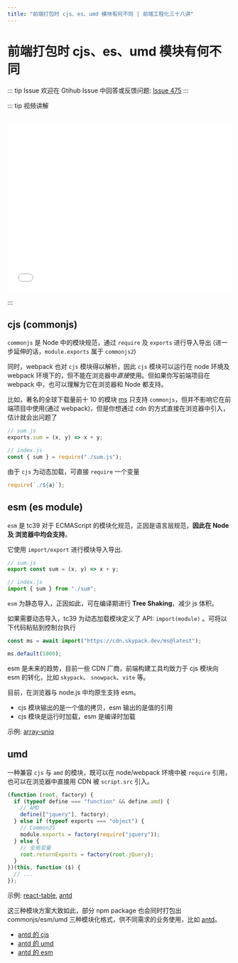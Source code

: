 ```yaml
---
title: "前端打包时 cjs、es、umd 模块有何不同 | 前端工程化三十八讲"
---
```


# 前端打包时 cjs、es、umd 模块有何不同

::: tip Issue
欢迎在 Gtihub Issue 中回答或反馈问题: [Issue 475](https://github.com/shfshanyue/Daily-Question/issues/475)
:::

::: tip 视频讲解

<iframe src="//player.bilibili.com/player.html?bvid=BV1hU4y1T7yn" scrolling="no" border="0" frameborder="no" framespacing="0" allowfullscreen="allowfullscreen" style="width: 100%;aspect-ratio: 4 / 3;margin: 1rem 0;"></iframe>
:::

## cjs (commonjs)

`commonjs` 是 Node 中的模块规范，通过 `require` 及 `exports` 进行导入导出 (进一步延伸的话，`module.exports` 属于 `commonjs2`)

同时，webpack 也对 `cjs` 模块得以解析，因此 `cjs` 模块可以运行在 node 环境及 webpack 环境下的，但不能在浏览器中*直接*使用。但如果你写前端项目在 webpack 中，也可以理解为它在浏览器和 Node 都支持。

比如，著名的全球下载量前十 10 的模块 [ms](https://npm.devtool.tech/ms) 只支持 `commonjs`，但并不影响它在前端项目中使用(通过 webpack)，但是你想通过 cdn 的方式直接在浏览器中引入，估计就会出问题了

```js
// sum.js
exports.sum = (x, y) => x + y;

// index.js
const { sum } = require("./sum.js");
```

由于 `cjs` 为动态加载，可直接 `require` 一个变量

```js
require(`./${a}`);
```

## esm (es module)

`esm` 是 tc39 对于 ECMAScript 的模块化规范，正因是语言层规范，**因此在 Node 及 浏览器中均会支持**。

它使用 `import/export` 进行模块导入导出.

```js
// sum.js
export const sum = (x, y) => x + y;

// index.js
import { sum } from "./sum";
```

`esm` 为静态导入，正因如此，可在编译期进行 **Tree Shaking**，减少 js 体积。

如果需要动态导入，tc39 为动态加载模块定义了 API: `import(module)` 。可将以下代码粘贴到控制台执行

```js
const ms = await import("https://cdn.skypack.dev/ms@latest");

ms.default(1000);
```

esm 是未来的趋势，目前一些 CDN 厂商，前端构建工具均致力于 cjs 模块向 esm 的转化，比如 `skypack`、 `snowpack`、`vite` 等。

目前，在浏览器与 node.js 中均原生支持 esm。

- cjs 模块输出的是一个值的拷贝，esm 输出的是值的引用
- cjs 模块是运行时加载，esm 是编译时加载

示例: [array-uniq](https://cdn.jsdelivr.net/npm/array-uniq/index.js)

## umd

一种兼容 `cjs` 与 `amd` 的模块，既可以在 node/webpack 环境中被 `require` 引用，也可以在浏览器中直接用 CDN 被 `script.src` 引入。

```js
(function (root, factory) {
  if (typeof define === "function" && define.amd) {
    // AMD
    define(["jquery"], factory);
  } else if (typeof exports === "object") {
    // CommonJS
    module.exports = factory(require("jquery"));
  } else {
    // 全局变量
    root.returnExports = factory(root.jQuery);
  }
})(this, function ($) {
  // ...
});
```

示例: [react-table](https://cdn.jsdelivr.net/npm/react-table/), [antd](https://cdn.jsdelivr.net/npm/antd/)

这三种模块方案大致如此，部分 npm package 也会同时打包出 commonjs/esm/umd 三种模块化格式，供不同需求的业务使用，比如 [antd](https://cdn.jsdelivr.net/npm/antd/)。

- [antd 的 cjs](https://cdn.jsdelivr.net/npm/antd@4.17.2/lib/index.js)
- [antd 的 umd](https://cdn.jsdelivr.net/npm/antd@4.17.2/dist/antd.js)
- [antd 的 esm](https://cdn.jsdelivr.net/npm/antd@4.17.2/es/index.js)
